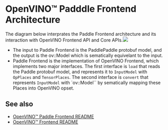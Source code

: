 # OpenVINO™ Padddle Frontend Architecture

The diagram below interprates the Paddle Frontend architecture and its interaction with OpenVINO Frontend API and Core APIs.![](./img/PaddleFrontendInternal.PNG)

* The input to Paddle Frontend is the PaddlePaddle protobuf model, and the output is the ov::Model which is sematically equivelant to the input.
* Paddle Frontend is the implementation of OpenVINO Frontend, which implements two major interfaces. The first interface is `load` that reads the Paddle protobuf model, and represents it to `InputModel` with `OpPlaces` and `TensorPlaces`. The second interface is `convert` that represents `InputModel` with `ov::Model`` by sematically mapping these Places into OpenVINO opset.


## See also
 * [OpenVINO™ Paddle Frontend README](../README.md)
 * [OpenVINO™ Frontend README](TODO)
